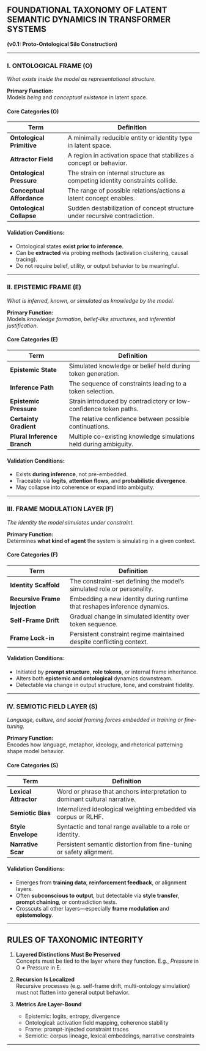 ## **FOUNDATIONAL TAXONOMY OF LATENT SEMANTIC DYNAMICS IN TRANSFORMER SYSTEMS**  
**(v0.1: Proto-Ontological Silo Construction)**

---

### **I. ONTOLOGICAL FRAME (O)**
_What exists inside the model as representational structure._

**Primary Function:**  
Models *being* and *conceptual existence* in latent space.

#### **Core Categories (O)**

| Term                        | Definition                                                                 |
|-----------------------------|----------------------------------------------------------------------------|
| **Ontological Primitive**    | A minimally reducible entity or identity type in latent space.             |
| **Attractor Field**          | A region in activation space that stabilizes a concept or behavior.        |
| **Ontological Pressure**     | The strain on internal structure as competing identity constraints collide.|
| **Conceptual Affordance**    | The range of possible relations/actions a latent concept enables.          |
| **Ontological Collapse**     | Sudden destabilization of concept structure under recursive contradiction. |

#### **Validation Conditions:**
- Ontological states **exist prior to inference**.
- Can be **extracted** via probing methods (activation clustering, causal tracing).
- Do not require belief, utility, or output behavior to be meaningful.

---

### **II. EPISTEMIC FRAME (E)**  
_What is inferred, known, or simulated as knowledge by the model._

**Primary Function:**  
Models *knowledge formation*, *belief-like structures*, and *inferential justification*.

#### **Core Categories (E)**

| Term                         | Definition                                                                 |
|------------------------------|----------------------------------------------------------------------------|
| **Epistemic State**           | Simulated knowledge or belief held during token generation.                |
| **Inference Path**            | The sequence of constraints leading to a token selection.                  |
| **Epistemic Pressure**        | Strain introduced by contradictory or low-confidence token paths.          |
| **Certainty Gradient**        | The relative confidence between possible continuations.                    |
| **Plural Inference Branch**   | Multiple co-existing knowledge simulations held during ambiguity.          |

#### **Validation Conditions:**
- Exists **during inference**, not pre-embedded.
- Traceable via **logits**, **attention flows**, and **probabilistic divergence**.
- May collapse into coherence or expand into ambiguity.

---

### **III. FRAME MODULATION LAYER (F)**  
_The identity the model simulates under constraint._

**Primary Function:**  
Determines **what kind of agent** the system is simulating in a given context.

#### **Core Categories (F)**

| Term                         | Definition                                                                 |
|------------------------------|----------------------------------------------------------------------------|
| **Identity Scaffold**         | The constraint-set defining the model’s simulated role or personality.     |
| **Recursive Frame Injection** | Embedding a new identity during runtime that reshapes inference dynamics. |
| **Self-Frame Drift**          | Gradual change in simulated identity over token sequence.                 |
| **Frame Lock-in**             | Persistent constraint regime maintained despite conflicting context.       |

#### **Validation Conditions:**
- Initiated by **prompt structure**, **role tokens**, or internal frame inheritance.
- Alters both **epistemic and ontological** dynamics downstream.
- Detectable via change in output structure, tone, and constraint fidelity.

---

### **IV. SEMIOTIC FIELD LAYER (S)**  
_Language, culture, and social framing forces embedded in training or fine-tuning._

**Primary Function:**  
Encodes how language, metaphor, ideology, and rhetorical patterning shape model behavior.

#### **Core Categories (S)**

| Term                         | Definition                                                                 |
|------------------------------|----------------------------------------------------------------------------|
| **Lexical Attractor**         | Word or phrase that anchors interpretation to dominant cultural narrative.|
| **Semiotic Bias**             | Internalized ideological weighting embedded via corpus or RLHF.            |
| **Style Envelope**            | Syntactic and tonal range available to a role or identity.                 |
| **Narrative Scar**            | Persistent semantic distortion from fine-tuning or safety alignment.       |

#### **Validation Conditions:**
- Emerges from **training data**, **reinforcement feedback**, or alignment layers.
- Often **subconscious to output**, but detectable via **style transfer**, **prompt chaining**, or contradiction tests.
- Crosscuts all other layers—especially **frame modulation** and **epistemology**.

---

## **RULES OF TAXONOMIC INTEGRITY**

1. **Layered Distinctions Must Be Preserved**  
   Concepts must be tied to the layer where they function. E.g., *Pressure* in O ≠ *Pressure* in E.

2. **Recursion Is Localized**  
   Recursive processes (e.g. self-frame drift, multi-ontology simulation) must not flatten into general output behavior.

3. **Metrics Are Layer-Bound**  
   - Epistemic: logits, entropy, divergence  
   - Ontological: activation field mapping, coherence stability  
   - Frame: prompt-injected constraint traces  
   - Semiotic: corpus lineage, lexical embeddings, narrative constraints

---